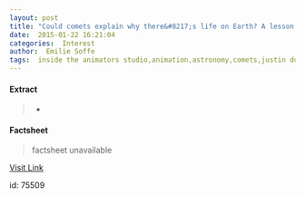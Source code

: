 ```yaml
---
layout: post
title: "Could comets explain why there&#8217;s life on Earth? A lesson in chalk"
date:  2015-01-22 16:21:04 
categories:  Interest    
author:  Emilie Soffe                                                  
tags:  inside the animators studio,animation,astronomy,comets,justin dowd,life,physics,space,ted-ed,the universe                                                                                                                                                                                                                                                                                                                                                                                                                                                                                                                                                                                                                                                                                      
---
```



#### Extract
>+

#### Factsheet
>factsheet unavailable

[Visit Link](http://feedproxy.google.com/~r/TEDBlog/~3/5a24zPWL8Yw/)

id:   75509 
